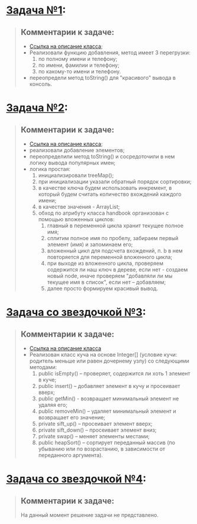 # [Задача №1](https://github.com/AllIWantIsNotAvailable/GeekBrains_IntroductionToJava/blob/main/seminars/Sem05_Data_Storage_and_Processing_Part_2/HomeWork/src/Task01.java):
> ## Комментарии к задаче:
> - [Ссылка на описание класса](https://github.com/AllIWantIsNotAvailable/GeekBrains_IntroductionToJava/blob/main/seminars/Sem05_Data_Storage_and_Processing_Part_2/HomeWork/src/Classes/PhoneBook.java);
> - Реализовали функцию добавления, метод имеет 3 перегрузки:
>   1) по полному имени и телефону;
>   2) по имени, фамилии и телефону;
>   3) по какому-то имени и телефону.
> - переопредели метод toString() для "красивого" вывода в консоль.
>


# [Задача №2](https://github.com/AllIWantIsNotAvailable/GeekBrains_IntroductionToJava/blob/main/seminars/Sem05_Data_Storage_and_Processing_Part_2/HomeWork/src/Task02.java):
> ## Комментарии к задаче:
> - [Ссылка на описание класса](https://github.com/AllIWantIsNotAvailable/GeekBrains_IntroductionToJava/blob/main/seminars/Sem05_Data_Storage_and_Processing_Part_2/HomeWork/src/Classes/CorporateHandbook.java);
> - реализовали добавление элементов;
> - переопределили метод toString() и сосредоточили в нем логику вывода популярных имен;
> - логика простая:
>   1) инициализировали treeMap();
>   2) при инициализации указали обратный порядок сортировки;
>   3) в качестве ключа будем использовать инкремент, в который будем считать количество вхождений каждого имени;
>   4) в качестве значения - ArrayList<String>;
>   5) обход по атрибуту класса handbook организован с помощью вложенных циклов:
>      1) главный в переменной цикла хранит текущее полное имя;
>      2) сплитим полное имя по пробелу, забираем первый элемент (имя) и запоминаем его;
>      3) вложенный цикл для подсчета вхождений, п. b в нем повторяется для переменной вложенного цикла;
>      4) при выходе из вложенного цикла, проверяем содержится ли наш ключ в дереве, если нет - создаем новый node, иначе проверяем "добавляли ли мы текущее имя в список", если нет – добавляем;
>      5) далее просто формируем красивый вывод.
>


# [Задача со звездочкой №3](https://github.com/AllIWantIsNotAvailable/GeekBrains_IntroductionToJava/blob/main/seminars/Sem05_Data_Storage_and_Processing_Part_2/HomeWork/src/TaskStar03.java):
> ## Комментарии к задаче:
> - [Ссылка на описание класса](https://github.com/AllIWantIsNotAvailable/GeekBrains_IntroductionToJava/blob/main/seminars/Sem05_Data_Storage_and_Processing_Part_2/HomeWork/src/Classes/Heap.java)
> - Реализован класс куча на основе Integer[] (условие кучи: родитель меньше или равен дочернему узлу) со следующими методами:
>   1) public isEmpty() – проверяет, содержится ли хоть 1 элемент в куче;
>   2) public insert() – добавляет элемент в кучу и просеивает вверх;
>   3) public getMin() - возвращает минимальный элемент не удаляя его;
>   4) public removeMin() – удаляет минимальный элемент и возвращает его значение;
>   5) private sift_up() – просеивает элемент вверх;
>   6) private sift_down() – просеивает элемент вниз;
>   7) private swap() – меняет элементы местами;
>   8) public heapSort() – сортирует переданный массив (по убыванию или по возрастанию, в зависимости от переданного аргумента).
>


# [Задача со звездочкой №4](https://github.com/AllIWantIsNotAvailable/GeekBrains_IntroductionToJava/blob/main/seminars/Sem05_Data_Storage_and_Processing_Part_2/HomeWork/src/TaskStar04.java):
> ## Комментарии к задаче:
> На данный момент решение задачи не представлено.
> 
